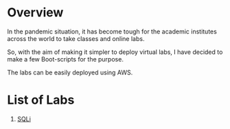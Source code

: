 # Overview
In the pandemic situation, it has become tough for the academic institutes across the world to take classes and online labs.

So, with the aim of making it simpler to deploy virtual labs, I have decided to make a few Boot-scripts for the purpose.

The labs can be easily deployed using AWS.

# List of Labs
1. [SQLi](infrastructure-security-labs/sql-injection/README.md)
